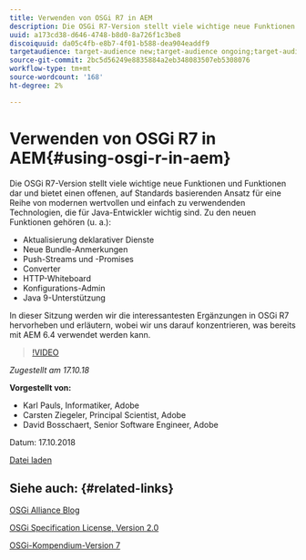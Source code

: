 ```yaml
---
title: Verwenden von OSGi R7 in AEM
description: Die OSGi R7-Version stellt viele wichtige neue Funktionen und Funktionen dar und bietet einen offenen, auf Standards basierenden Ansatz für eine Reihe von modernen wertvollen und einfach zu verwendenden Technologien, die für Java-Entwickler wichtig sind.
uuid: a173cd38-d646-4748-b8d0-8a726f1c3be8
discoiquuid: da05c4fb-e8b7-4f01-b588-dea904eaddf9
targetaudience: target-audience new;target-audience ongoing;target-audience upgrader
source-git-commit: 2bc5d56249e8835884a2eb348083507eb5308076
workflow-type: tm+mt
source-wordcount: '168'
ht-degree: 2%

---
```



# Verwenden von OSGi R7 in AEM{#using-osgi-r-in-aem}

Die OSGi R7-Version stellt viele wichtige neue Funktionen und Funktionen dar und bietet einen offenen, auf Standards basierenden Ansatz für eine Reihe von modernen wertvollen und einfach zu verwendenden Technologien, die für Java-Entwickler wichtig sind.  Zu den neuen Funktionen gehören (u. a.):

* Aktualisierung deklarativer Dienste
* Neue Bundle-Anmerkungen
* Push-Streams und -Promises
* Converter
* HTTP-Whiteboard
* Konfigurations-Admin
* Java 9-Unterstützung

In dieser Sitzung werden wir die interessantesten Ergänzungen in OSGi R7 hervorheben und erläutern, wobei wir uns darauf konzentrieren, was bereits mit AEM 6.4 verwendet werden kann.

>[!VIDEO](https://video.tv.adobe.com/v/25037/?quality=9)

*Zugestellt am 17.10.18*

**Vorgestellt von:**

* Karl Pauls, Informatiker, Adobe
* Carsten Ziegeler, Principal Scientist, Adobe
* David Bosschaert, Senior Software Engineer, Adobe

Datum: 17.10.2018

[Datei laden](assets/aem-gems-osg-r7inaem-10172018.pdf)

## Siehe auch: {#related-links}

[OSGi Alliance Blog](https://blog.osgi.org/2018/09/osgi-r7-highlights-blog-series.html)

[OSGi Specification License, Version 2.0](https://osgi.org/specification/osgi.core/7.0.0/index.html)

[OSGi-Kompendium-Version 7](https://osgi.org/specification/osgi.cmpn/7.0.0/index.html)

<!--
[Get back to the Overview](https://helpx.adobe.com/experience-manager/kt/eseminars/gems/aem-index.html)
-->

